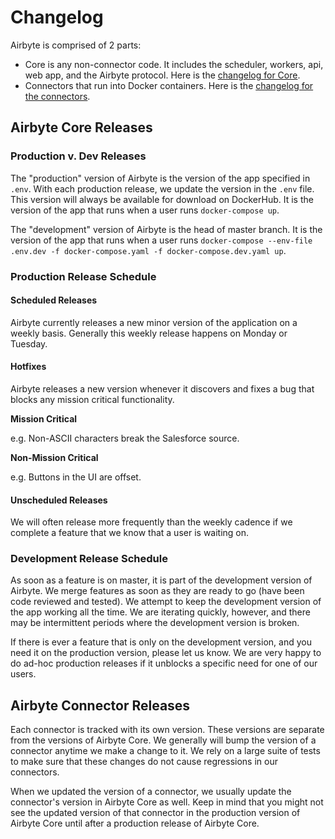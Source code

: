 # Changelog

Airbyte is comprised of 2 parts:
* Core is any non-connector code. It includes the scheduler, workers, api, web app, and the Airbyte protocol. Here is the [changelog for Core](./platform.md). 
* Connectors that run into Docker containers. Here is the [changelog for the connectors](./connectors.md). 

## Airbyte Core Releases

### Production v. Dev Releases

The "production" version of Airbyte is the version of the app specified in `.env`. With each production release, we update the version in the `.env` file. This version will always be available for download on DockerHub. It is the version of the app that runs when a user runs `docker-compose up`.

The "development" version of Airbyte is the head of master branch. It is the version of the app that runs when a user runs `docker-compose --env-file .env.dev -f docker-compose.yaml -f docker-compose.dev.yaml up`.

### Production Release Schedule

#### Scheduled Releases

Airbyte currently releases a new minor version of the application on a weekly basis. Generally this weekly release happens on Monday or Tuesday.

#### Hotfixes

Airbyte releases a new version whenever it discovers and fixes a bug that blocks any mission critical functionality.

**Mission Critical**

e.g. Non-ASCII characters break the Salesforce source.

**Non-Mission Critical**

e.g. Buttons in the UI are offset.

#### Unscheduled Releases

We will often release more frequently than the weekly cadence if we complete a feature that we know that a user is waiting on.

### Development Release Schedule

As soon as a feature is on master, it is part of the development version of Airbyte. We merge features as soon as they are ready to go \(have been code reviewed and tested\). We attempt to keep the development version of the app working all the time. We are iterating quickly, however, and there may be intermittent periods where the development version is broken.

If there is ever a feature that is only on the development version, and you need it on the production version, please let us know. We are very happy to do ad-hoc production releases if it unblocks a specific need for one of our users.

## Airbyte Connector Releases

Each connector is tracked with its own version. These versions are separate from the versions of Airbyte Core. We generally will bump the version of a connector anytime we make a change to it. We rely on a large suite of tests to make sure that these changes do not cause regressions in our connectors.

When we updated the version of a connector, we usually update the connector's version in Airbyte Core as well. Keep in mind that you might not see the updated version of that connector in the production version of Airbyte Core until after a production release of Airbyte Core.

